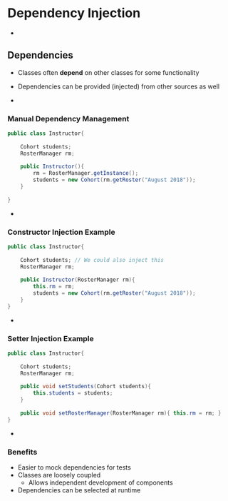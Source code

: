 # Dependency Injection


-
## Dependencies

- Classes often **depend** on other classes for some functionality
- Dependencies can be provided (injected) from other sources as well

-
### Manual Dependency Management

```Java
public class Instructor{
	
	Cohort students;
	RosterManager rm;
	
	public Instructor(){
		rm = RosterManager.getInstance();
		students = new Cohort(rm.getRoster("August 2018"));
	}
	
}
```

-
### Constructor Injection Example

```Java
public class Instructor{
	
	Cohort students; // We could also inject this
	RosterManager rm;
	
	public Instructor(RosterManager rm){
		this.rm = rm;
		students = new Cohort(rm.getRoster("August 2018"));
	}
}
```

-
### Setter Injection Example

```Java
public class Instructor{
	
	Cohort students;
	RosterManager rm;
	
	public void setStudents(Cohort students){
		this.students = students;
	}
	
	public void setRosterManager(RosterManager rm){ this.rm = rm; }
}
```


-
### Benefits

- Easier to mock dependencies for tests
- Classes are loosely coupled
  - Allows independent development of components
- Dependencies can be selected at runtime
